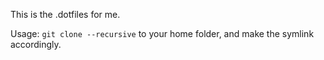 This is the .dotfiles for me.

Usage:
`git clone --recursive` to your home folder, and make the symlink accordingly.
